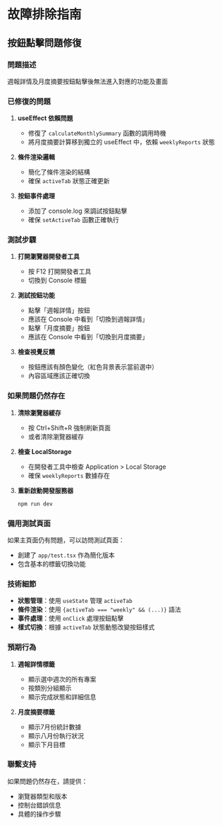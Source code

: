 # 故障排除指南

## 按鈕點擊問題修復

### 問題描述
週報詳情及月度摘要按鈕點擊後無法進入對應的功能及畫面

### 已修復的問題

1. **useEffect 依賴問題**
   - 修復了 `calculateMonthlySummary` 函數的調用時機
   - 將月度摘要計算移到獨立的 useEffect 中，依賴 `weeklyReports` 狀態

2. **條件渲染邏輯**
   - 簡化了條件渲染的結構
   - 確保 `activeTab` 狀態正確更新

3. **按鈕事件處理**
   - 添加了 console.log 來調試按鈕點擊
   - 確保 `setActiveTab` 函數正確執行

### 測試步驟

1. **打開瀏覽器開發者工具**
   - 按 F12 打開開發者工具
   - 切換到 Console 標籤

2. **測試按鈕功能**
   - 點擊「週報詳情」按鈕
   - 應該在 Console 中看到「切換到週報詳情」
   - 點擊「月度摘要」按鈕
   - 應該在 Console 中看到「切換到月度摘要」

3. **檢查視覺反饋**
   - 按鈕應該有顏色變化（紅色背景表示當前選中）
   - 內容區域應該正確切換

### 如果問題仍然存在

1. **清除瀏覽器緩存**
   - 按 Ctrl+Shift+R 強制刷新頁面
   - 或者清除瀏覽器緩存

2. **檢查 LocalStorage**
   - 在開發者工具中檢查 Application > Local Storage
   - 確保 `weeklyReports` 數據存在

3. **重新啟動開發服務器**
   ```bash
   npm run dev
   ```

### 備用測試頁面

如果主頁面仍有問題，可以訪問測試頁面：
- 創建了 `app/test.tsx` 作為簡化版本
- 包含基本的標籤切換功能

### 技術細節

- **狀態管理**：使用 `useState` 管理 `activeTab`
- **條件渲染**：使用 `{activeTab === "weekly" && (...)}` 語法
- **事件處理**：使用 `onClick` 處理按鈕點擊
- **樣式切換**：根據 `activeTab` 狀態動態改變按鈕樣式

### 預期行為

1. **週報詳情標籤**
   - 顯示選中週次的所有專案
   - 按類別分組顯示
   - 顯示完成狀態和詳細信息

2. **月度摘要標籤**
   - 顯示7月份統計數據
   - 顯示八月份執行狀況
   - 顯示下月目標

### 聯繫支持

如果問題仍然存在，請提供：
- 瀏覽器類型和版本
- 控制台錯誤信息
- 具體的操作步驟 